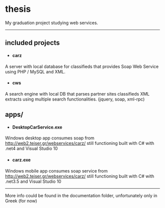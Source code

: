 # thesis
My graduation project studying web services.
- - - -
## included projects

* #### carz

A server with local database for classifieds that provides Soap Web Service using PHP / MySQL and XML. 

* #### cws 

A search engine with local DB that parses partner sites classifieds XML extracts using multiple search functionalities.
(jquery, soap, xml-rpc)

## apps/

* #### DesktopCarService.exe 
Windows desktop app consumes soap from http://web2.teiser.gr/webservices/carz/ still functioning built with C# with .net4 and Visual Studio 10

* #### carz.exe
Windows mobile app consumes soap service from http://web2.teiser.gr/webservices/carz/ still functioning built with C# with .net3.5 and Visual Studio 10

- - - -
More info could be found in the documentation folder, unfortunately only in Greek (for now)
